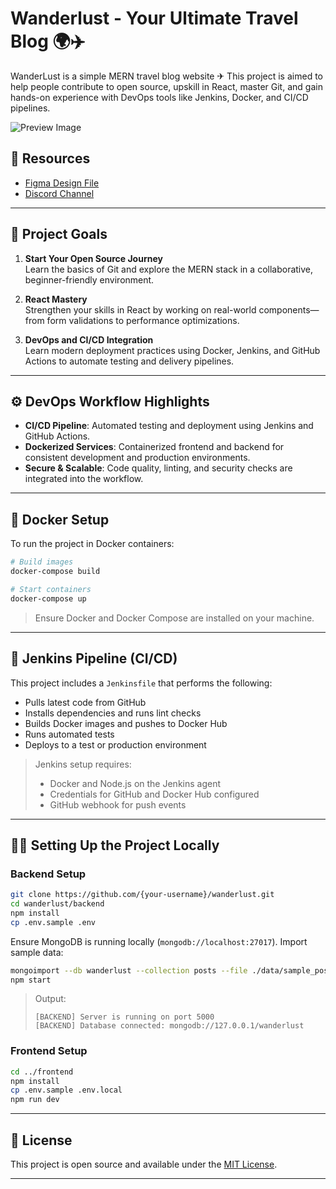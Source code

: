 # Wanderlust - Your Ultimate Travel Blog 🌍✈️

WanderLust is a simple MERN travel blog website ✈ This project is aimed to help people contribute to open source, upskill in React, master Git, and gain hands-on experience with DevOps tools like Jenkins, Docker, and CI/CD pipelines.

![Preview Image](https://github.com/krishnaacharyaa/wanderlust/assets/116620586/17ba9da6-225f-481d-87c0-5d5a010a9538)

## 🔗 Resources
- [Figma Design File](https://www.figma.com/file/zqNcWGGKBo5Q2TwwVgR6G5/WanderLust--A-Travel-Blog-App?type=design&node-id=0%3A1&mode=design&t=c4oCG8N1Fjf7pxTt-1)  
- [Discord Channel](https://discord.gg/FEKasAdCrG)

---

## 🎯 Project Goals

1. **Start Your Open Source Journey**  
   Learn the basics of Git and explore the MERN stack in a collaborative, beginner-friendly environment.

2. **React Mastery**  
   Strengthen your skills in React by working on real-world components—from form validations to performance optimizations.

3. **DevOps and CI/CD Integration**  
   Learn modern deployment practices using Docker, Jenkins, and GitHub Actions to automate testing and delivery pipelines.

---

## ⚙️ DevOps Workflow Highlights

- **CI/CD Pipeline**: Automated testing and deployment using Jenkins and GitHub Actions.
- **Dockerized Services**: Containerized frontend and backend for consistent development and production environments.
- **Secure & Scalable**: Code quality, linting, and security checks are integrated into the workflow.

---

## 🐳 Docker Setup 

To run the project in Docker containers:

```bash
# Build images
docker-compose build

# Start containers
docker-compose up
```

> Ensure Docker and Docker Compose are installed on your machine.

---

## 🚀 Jenkins Pipeline (CI/CD)

This project includes a `Jenkinsfile` that performs the following:

- Pulls latest code from GitHub
- Installs dependencies and runs lint checks
- Builds Docker images and pushes to Docker Hub
- Runs automated tests
- Deploys to a test or production environment

> Jenkins setup requires:
> - Docker and Node.js on the Jenkins agent
> - Credentials for GitHub and Docker Hub configured
> - GitHub webhook for push events

---

## 🧑‍💻 Setting Up the Project Locally

### Backend Setup

```bash
git clone https://github.com/{your-username}/wanderlust.git
cd wanderlust/backend
npm install
cp .env.sample .env
```

Ensure MongoDB is running locally (`mongodb://localhost:27017`). Import sample data:

```bash
mongoimport --db wanderlust --collection posts --file ./data/sample_posts.json --jsonArray
npm start
```

> Output:
> ```
> [BACKEND] Server is running on port 5000
> [BACKEND] Database connected: mongodb://127.0.0.1/wanderlust
> ```

### Frontend Setup

```bash
cd ../frontend
npm install
cp .env.sample .env.local
npm run dev
```


---

## 📜 License

This project is open source and available under the [MIT License](LICENSE).

---

